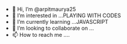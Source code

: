 - 👋 Hi, I’m @arpitmaurya25
- 👀 I’m interested in ...PLAYING WITH CODES
- 🌱 I’m currently learning ...JAVASCRIPT
- 💞️ I’m looking to collaborate on ...
- 📫 How to reach me ....

<!---
arpitmaurya25/arpitmaurya25 is a ✨ special ✨ repository because its `README.md` (this file) appears on your GitHub profile.
You can click the Preview link to take a look at your changes.
--->
